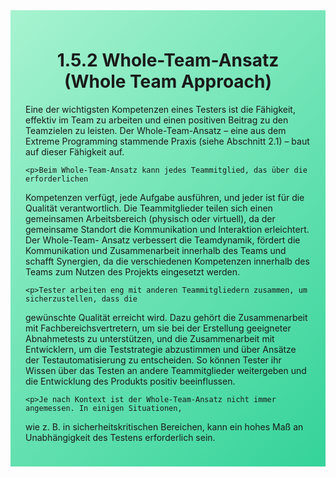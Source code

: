 <div class="rounded-lg border shadow-sm" style="background: linear-gradient(135deg,#A7F3D0 0%,#34D399 100%); padding: 24px; border-color: #10B981">
  <header style="margin-bottom:12px">
    <h1 class="text-2xl font-bold text-gray-900">1.5.2 Whole-Team-Ansatz (Whole Team Approach)</h1>
  </header>
  <article class="prose max-w-none">
    <p>Eine der wichtigsten Kompetenzen eines Testers ist die Fähigkeit, effektiv im Team zu arbeiten
und einen positiven Beitrag zu den Teamzielen zu leisten. Der Whole-Team-Ansatz – eine aus
dem Extreme Programming stammende Praxis (siehe Abschnitt 2.1) – baut auf dieser
Fähigkeit auf.</p>

    <p>Beim Whole-Team-Ansatz kann jedes Teammitglied, das über die erforderlichen
Kompetenzen verfügt, jede Aufgabe ausführen, und jeder ist für die Qualität verantwortlich.
Die Teammitglieder teilen sich einen gemeinsamen Arbeitsbereich (physisch oder virtuell), da
der gemeinsame Standort die Kommunikation und Interaktion erleichtert. Der Whole-Team-
Ansatz verbessert die Teamdynamik, fördert die Kommunikation und Zusammenarbeit
innerhalb des Teams und schafft Synergien, da die verschiedenen Kompetenzen innerhalb
des Teams zum Nutzen des Projekts eingesetzt werden.</p>

    <p>Tester arbeiten eng mit anderen Teammitgliedern zusammen, um sicherzustellen, dass die
gewünschte Qualität erreicht wird. Dazu gehört die Zusammenarbeit mit
Fachbereichsvertretern, um sie bei der Erstellung geeigneter Abnahmetests zu unterstützen,
und die Zusammenarbeit mit Entwicklern, um die Teststrategie abzustimmen und über
Ansätze der Testautomatisierung zu entscheiden. So können Tester ihr Wissen über das Testen an andere Teammitglieder weitergeben und die Entwicklung des Produkts positiv
beeinflussen.</p>

    <p>Je nach Kontext ist der Whole-Team-Ansatz nicht immer angemessen. In einigen Situationen,
wie z. B. in sicherheitskritischen Bereichen, kann ein hohes Maß an Unabhängigkeit des
Testens erforderlich sein.</p>
  </article>
</div>
